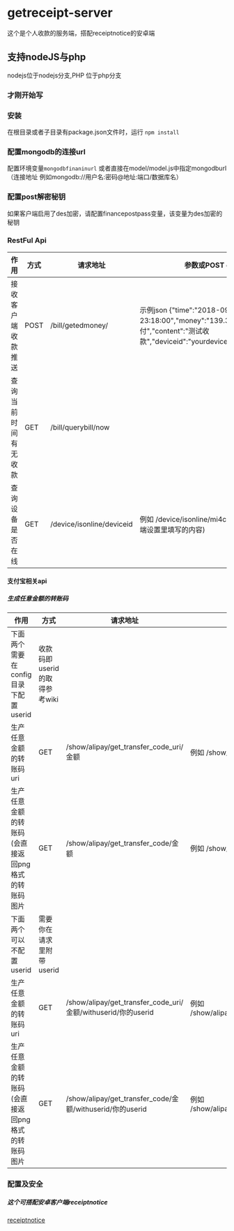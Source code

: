 # getreceipt-server
这个是个人收款的服务端，搭配receiptnotice的安卓端

## 支持nodeJS与php
nodejs位于nodejs分支,PHP 位于php分支

### 才刚开始写



### 安装

在根目录或者子目录有package.json文件时，运行
`npm install`

### 配置mongodb的连接url

配置环境变量`mongodbfinaninurl`
或者直接在model/model.js中指定mongodburl（连接地址 例如mongodb://用户名:密码@地址:端口/数据库名）

### 配置post解密秘钥

如果客户端启用了des加密，请配置financepostpass变量，该变量为des加密的秘钥

### RestFul Api
| 作用 | 方式 | 请求地址 | 参数或POST data |
|-|-|-|-|
|接收客户端收款推送 | POST | /bill/getedmoney/ | 示例json {"time":"2018-09-20 23:18:00","money":"139.34","title":"微信支付","content":"测试收款","deviceid":"yourdeviceid","encrypt":"0"} |
|查询当前时间有无收款 | GET | /bill/querybill/now| |
|查询设备是否在线 | GET | /device/isonline/deviceid | 例如 /device/isonline/mi4c (deviceid为客户端设置里填写的内容) |

#### 支付宝相关api
##### 生成任意金额的转账码
| 作用 | 方式 | 请求地址 | 参数或POST data |
|-|-|-|-|
|下面两个需要在config目录下配置userid|收款码即userid的取得参考wiki| | |
|生产任意金额的转账码uri|GET|/show/alipay/get_transfer_code_uri/金额|例如 /show/alipay/get_transfer_code_uri/66.66|
|生产任意金额的转账码(会直接返回png格式的转账码图片|GET|/show/alipay/get_transfer_code/金额|例如 /show/alipay/get_transfer_code_uri/66.66|
|下面两个可以不配置userid|需要你在请求里附带userid| | |
|生产任意金额的转账码uri|GET|/show/alipay/get_transfer_code_uri/金额/withuserid/你的userid|例如 /show/alipay/get_transfer_code_uri/66.66/withuserid/735648|
|生产任意金额的转账码(会直接返回png格式的转账码图片|GET|/show/alipay/get_transfer_code/金额/withuserid/你的userid|例如 /show/alipay/get_transfer_code_uri/66.66/withuserid/735648|
### 配置及安全






##### 这个可搭配安卓客户端receiptnotice
[receiptnotice](https://github.com/WeihuaGu/receiptnotice)

